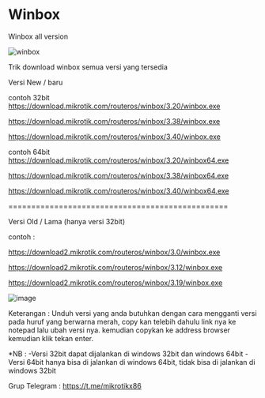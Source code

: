 # Winbox
Winbox all version

![winbox](https://github.com/user-attachments/assets/7290649d-d41c-4087-a3f2-6c197879f352)


Trik download winbox semua versi yang tersedia

Versi New / baru

contoh 32bit
https://download.mikrotik.com/routeros/winbox/3.20/winbox.exe

https://download.mikrotik.com/routeros/winbox/3.38/winbox.exe

https://download.mikrotik.com/routeros/winbox/3.40/winbox.exe

contoh 64bit
https://download.mikrotik.com/routeros/winbox/3.20/winbox64.exe

https://download.mikrotik.com/routeros/winbox/3.38/winbox64.exe

https://download.mikrotik.com/routeros/winbox/3.40/winbox64.exe

================================================

Versi Old / Lama (hanya versi 32bit)

contoh :

https://download2.mikrotik.com/routeros/winbox/3.0/winbox.exe

https://download2.mikrotik.com/routeros/winbox/3.12/winbox.exe

https://download2.mikrotik.com/routeros/winbox/3.19/winbox.exe

![image](https://github.com/user-attachments/assets/5536584b-8924-44ab-964f-f70d94b534cc)

Keterangan :
Unduh versi yang anda butuhkan dengan cara mengganti versi pada huruf yang berwarna merah, copy kan telebih dahulu link nya ke notepad lalu ubah versi nya. kemudian copykan ke address browser kemudian klik tekan enter.

*NB :
-Versi 32bit dapat dijalankan di windows 32bit dan windows 64bit
-Versi 64bit hanya bisa di jalankan di windows 64bit, tidak bisa di jalankan di windows 32bit

Grup Telegram : https://t.me/mikrotikx86
